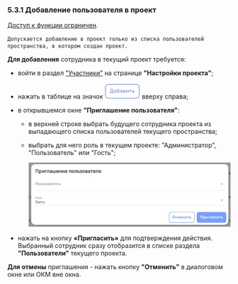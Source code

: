 ### 5.3.1 Добавление пользователя в проект  

[Доступ к функции ограничен](../../9_roles_&_access/9.2_access.md).  

    Допускается добавление в проект только из списка пользователей пространства, в котором создан проект. 

**Для добавления** сотрудника в текущий проект требуется:  

- войти в раздел ["Участники"](5.3_members.md) на странице **"Настройки проекта"**;
- нажать в таблице на значок ![добавить](/imgs/добавить.jpg) вверху справа;
- в открывшемся окне **"Приглашение пользователя"**:
  - в верхней строке выбрать будущего сотрудника проекта из выпадающего списка пользователей текущего пространства;
  - выбрать для него роль в текущем проекте: "Администратор", "Пользователь" или "Гость";

    ![5.3.1-2](/imgs/5.3.1-2.jpg)

- нажать на кнопку **«Пригласить»** для подтверждения действия.  
  Выбранный сотрудник сразу отобразится в списке раздела **"Пользователи"** текущего проекта.  

**Для отмены** приглашения - нажать кнопку **"Отменить"** в диалоговом окне или ОКМ вне окна.

